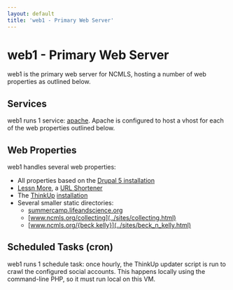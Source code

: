 ```yaml
---
layout: default
title: 'web1 - Primary Web Server'
---
```

# web1 - Primary Web Server

web1 is the primary web server for NCMLS, hosting a number of web properties as outlined below. 

## Services ##

web1 runs 1 service: [apache](http://projects.apache.org/projects/http_server.html). Apache is configured to host a vhost for each of the web properties outlined below.

## Web Properties ##

web1 handles several web properties:

* All properties based on the [Drupal 5 installation](../sites/drupal.html)
* [Lessn More](https://github.com/alanhogan/lessnmore), a [URL Shortener](../sites/lessn.html)
* The [ThinkUp](http://thinkupapp.com/) [installation](../sites/thinkup.html)
* Several smaller static directories:
	* [summercamp.lifeandscience.org](../sites/summercamp.html)
	* [www.ncmls.org/collecting](../sites/collecting.html)
	* [www.ncmls.org/{beck,kelly}](../sites/beck_n_kelly.html)

## Scheduled Tasks (cron) ##

web1 runs 1 schedule task: once hourly, the ThinkUp updater script is run to crawl the configured social accounts. This happens locally using the command-line PHP, so it must run local on this VM.